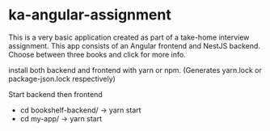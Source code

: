 # ka-angular-assignment
This is a very basic application created as part of a take-home interview assignment. This app consists of an Angular frontend and NestJS backend. Choose between three books and click for more info. 

install both backend and frontend with yarn or npm. (Generates yarn.lock or package-json.lock respectively)

Start backend then frontend 
- cd bookshelf-backend/ -> yarn start
- cd my-app/ -> yarn start

